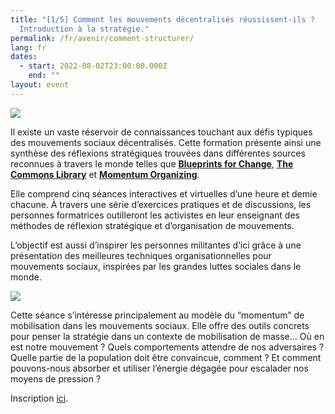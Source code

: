 ```yaml
---
title: "[1/5] Comment les mouvements décentralisés réussissent-ils ?
  Introduction à la stratégie."
permalink: /fr/avenir/comment-structurer/
lang: fr
dates:
  - start: 2022-08-02T23:00:00.000Z
    end: ""
layout: event
---
```

![](/media/formtransparent.png)

Il existe un vaste réservoir de connaissances touchant aux défis typiques des mouvements sociaux décentralisés. Cette formation présente ainsi une synthèse des réflexions stratégiques trouvées dans différentes sources reconnues à travers le monde telles que **[Blueprints for Change](https://blueprintsfc.org/)**, **[The Commons Library](https://commonslibrary.org/)** et **[Momentum Organizing](https://www.momentumcommunity.org/)**. 

Elle comprend cinq séances interactives et virtuelles d’une heure et demie chacune. À travers une série d’exercices pratiques et de discussions, les personnes formatrices outilleront les activistes en leur enseignant des méthodes de réflexion stratégique et d’organisation de mouvements. 

L’objectif est aussi d’inspirer les personnes militantes d’ici grâce à une présentation des meilleures techniques organisationnelles pour mouvements sociaux, inspirées par les grandes luttes sociales dans le monde.

![](/media/se_ance1_5.png)

Cette séance s’intéresse principalement au modèle du “momentum” de mobilisation dans les mouvements sociaux. Elle offre des outils concrets pour penser la stratégie dans un contexte de mobilisation de masse… Où en est notre mouvement ? Quels comportements attendre de nos adversaires ? Quelle partie de la population doit être convaincue, comment ? Et comment pouvons-nous absorber et utiliser l’énergie dégagée pour escalader nos moyens de pression ?

Inscription [ici](https://us02web.zoom.us/meeting/register/tZcude2hqzstEtEZXuOKad1zVSfbsksUQXtK).